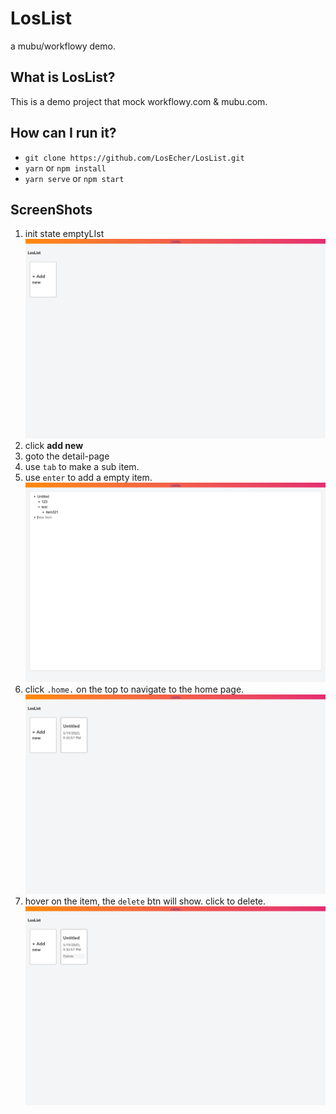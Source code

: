 # LosList
a mubu/workflowy demo.

## What is LosList?

This is a demo project that mock workflowy.com & mubu.com.

## How can I run it?

* `git clone https://github.com/LosEcher/LosList.git`
* `yarn` or `npm install`
* `yarn serve` or `npm start`

## ScreenShots

1. init state emptyLIst
![emptyList](./screenshot/emptyList.png)
2. click **add new**  
3. goto the detail-page 
4. use `tab` to make a sub item.
5. use `enter` to add a empty item.
![listContent](./screenshot/listContent.png)
6. click `.home.` on the top to navigate to the home page.
![listWithItem](./screenshot/listWithItem.png)
7. hover on the item, the `delete` btn will show. click to delete.
![deleteItem](./screenshot/deleteItem.png)
